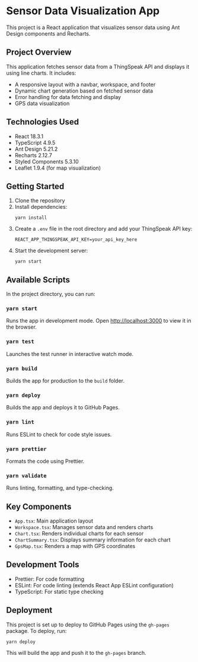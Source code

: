 # Sensor Data Visualization App

This project is a React application that visualizes sensor data using Ant Design components and Recharts.

## Project Overview

This application fetches sensor data from a ThingSpeak API and displays it using line charts. It includes:

- A responsive layout with a navbar, workspace, and footer
- Dynamic chart generation based on fetched sensor data
- Error handling for data fetching and display
- GPS data visualization

## Technologies Used

- React 18.3.1
- TypeScript 4.9.5
- Ant Design 5.21.2
- Recharts 2.12.7
- Styled Components 5.3.10
- Leaflet 1.9.4 (for map visualization)

## Getting Started

1. Clone the repository
2. Install dependencies:
   ```
   yarn install
   ```
3. Create a `.env` file in the root directory and add your ThingSpeak API key:
   ```
   REACT_APP_THINGSPEAK_API_KEY=your_api_key_here
   ```
4. Start the development server:
   ```
   yarn start
   ```

## Available Scripts

In the project directory, you can run:

### `yarn start`

Runs the app in development mode. Open [http://localhost:3000](http://localhost:3000) to view it in the browser.

### `yarn test`

Launches the test runner in interactive watch mode.

### `yarn build`

Builds the app for production to the `build` folder.

### `yarn deploy`

Builds the app and deploys it to GitHub Pages.

### `yarn lint`

Runs ESLint to check for code style issues.

### `yarn prettier`

Formats the code using Prettier.

### `yarn validate`

Runs linting, formatting, and type-checking.

## Key Components

- `App.tsx`: Main application layout
- `Workspace.tsx`: Manages sensor data and renders charts
- `Chart.tsx`: Renders individual charts for each sensor
- `ChartSummary.tsx`: Displays summary information for each chart
- `GpsMap.tsx`: Renders a map with GPS coordinates

## Development Tools

- Prettier: For code formatting
- ESLint: For code linting (extends React App ESLint configuration)
- TypeScript: For static type checking

## Deployment

This project is set up to deploy to GitHub Pages using the `gh-pages` package. To deploy, run:

```
yarn deploy
```

This will build the app and push it to the `gh-pages` branch.

